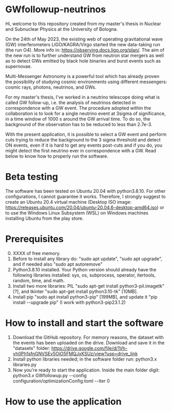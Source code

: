 # GWfollowup-neutrinos
Hi, welcome to this repository created from my master's thesis in Nuclear and Subnuclear Physics at the University of Bologna.

On the 24th of May 2023, the existing web of operating gravitational wave (GW) interferometers LIGO/KAGRA/Virgo started the new data-taking run (the run O4). More info in: https://observing.docs.ligo.org/plan/.
The aim of the new run is to further understand GW from neutron star mergers as well as to detect GWs emitted by black hole binaries and burst events such as supernovae.

Multi-Messenger Astronomy is a powerful tool which has already proven the possibility of studying cosmic environments using different messengers: cosmic rays, photons, neutrinos, and GWs.

For my master's thesis, I've worked in a neutrino telescope doing what is called GW follow-up, i.e. the analysis of neutrinos detected in correspondence with a GW event. 
The procedure adopted within the collaboration is to look for a single neutrino event at 3sigma of significance, in a time window of 1000 s around the GW arrival time. To do so, the background of the observation has to be reduced to less than 2.7e-3.

With the present application, it is possible to select a GW event and perform cuts trying to reduce the background to the 3 sigma threshold and detect ON events, even if it is hard to get any events post-cuts and if you do, you might detect the first neutrino ever in correspondence with a GW. Read below to know how to properly run the software.

# Beta testing
The software has been tested on Ubuntu 20.04 with python3.8.10. For other configurations, I cannot guarantee it works. 
Therefore, I strongly suggest to create an Ubuntu 20.4 virtual machine (Desktop ISO image: https://releases.ubuntu.com/20.04/ubuntu-20.04.6-desktop-amd64.iso) or to use the Windows Linux Subsystem (WSL) on Windows machines installing Ubuntu from the play store.

# Prerequisites
0. XXXX of free memory.
1. Before to install any library do: "sudo apt update", "sudo apt upgrade", and if needed also "sudo apt autoremove"
2. Python3.8.10 installed. Your Python version should already have the following libraries installed: sys, os, subprocess, operator, itertools, random, time, and math.
3. Install two more libraries: PIL "sudo apt-get install python3-pil.imagetk" [?], and tkinter "sudo apt-get install python3.10-tk" [10MB].
5. Install pip "sudo apt install python3-pip" [199MB], and update it "pip install --upgrade pip" (I work with python3-pip23.1.2)
   
# How to install and start the software
1. Download the GitHub repository. For memory reasons, the dataset with the events has been uploaded on the drive. Download and save it in the "datasets" folder: https://drive.google.com/file/d/1Vh-vh0Ph1sfnGNVSEv5OiO5FMQJxKSUz/view?usp=drive_link
2. Install python libraries needed; in the software folder run: python3.x libraries.py
4. Now you're ready to start the application. Inside the main folder digit: python3.x GWfollowup.py --config configuration/optimizationConfig.toml --iter 0

# How to use the application



